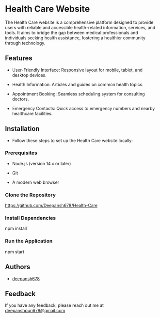 
# Health Care Website

The Health Care website is a comprehensive platform designed to provide users with reliable and accessible health-related information, services, and tools. It aims to bridge the gap between medical professionals and individuals seeking health assistance, fostering a healthier community through technology.
## Features

- User-Friendly Interface: Responsive layout for mobile, tablet, and desktop devices.   

- Health Information: Articles and guides on common health topics.

- Appointment Booking: Seamless scheduling system for consulting doctors.

- Emergency Contacts: Quick access to emergency numbers and nearby healthcare facilities.
## Installation

 - Follow these steps to set up the Health Care website locally:

  ### Prerequisites

- Node.js (version 14.x or later)

- Git

- A modern web browser

### Clone the Repository 
 https://github.com/Deepansh678/Health-Care

 ### Install Dependencies
 npm install
 ### Run the Application       
 npm start



## Authors

- [deepansh678](https://github.com/Deepansh678)


## Feedback

If you have any feedback, please reach out me at deepanshpuri678@gmail.com

